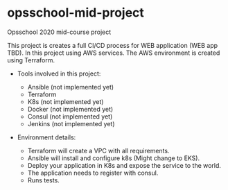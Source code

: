# opsschool-mid-project
Opsschool 2020 mid-course project

This project is creates a full CI/CD process for WEB application (WEB app TBD).
In this project using AWS services. The AWS environment is created using Terraform.
- Tools involved in this project:
    * Ansible (not implemented yet)
    * Terraform
    * K8s (not implemented yet)
    * Docker (not implemented yet)
    * Consul (not implemented yet)
    * Jenkins (not implemented yet)
    
- Environment details:
    * Terraform will create a VPC with all requirements.
    * Ansible will install and configure k8s (Might change to EKS).
    * Deploy your application in K8s and expose the service to the world.
    * The application needs to register with consul.
    * Runs tests.